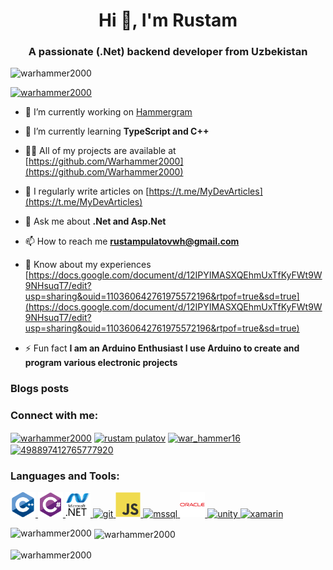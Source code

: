 <h1 align="center">Hi 👋, I'm Rustam</h1>
<h3 align="center">A passionate (.Net) backend developer from Uzbekistan</h3>

<p align="left"> <img src="https://komarev.com/ghpvc/?username=warhammer2000&label=Profile%20views&color=0e75b6&style=flat" alt="warhammer2000" /> </p>

<p align="left"> <a href="https://github.com/ryo-ma/github-profile-trophy"><img src="https://github-profile-trophy.vercel.app/?username=warhammer2000" alt="warhammer2000" /></a> </p>

- 🔭 I’m currently working on [Hammergram](https://github.com/Warhammer2000/ChatApplicationGit)

- 🌱 I’m currently learning **TypeScript and C++**

- 👨‍💻 All of my projects are available at [https://github.com/Warhammer2000](https://github.com/Warhammer2000)

- 📝 I regularly write articles on [https://t.me/MyDevArticles](https://t.me/MyDevArticles)

- 💬 Ask me about **.Net and Asp.Net**

- 📫 How to reach me **rustampulatovwh@gmail.com**

- 📄 Know about my experiences [https://docs.google.com/document/d/12IPYIMASXQEhmUxTfKyFWt9W9NHsuqT7/edit?usp=sharing&ouid=110360642761975572196&rtpof=true&sd=true](https://docs.google.com/document/d/12IPYIMASXQEhmUxTfKyFWt9W9NHsuqT7/edit?usp=sharing&ouid=110360642761975572196&rtpof=true&sd=true)

- ⚡ Fun fact **I am an Arduino Enthusiast I use Arduino to create and program various electronic projects**

### Blogs posts
<!-- BLOG-POST-LIST:START -->
<!-- BLOG-POST-LIST:END -->

<h3 align="left">Connect with me:</h3>
<p align="left">
<a href="https://dev.to/warhammer2000" target="blank"><img align="center" src="https://raw.githubusercontent.com/rahuldkjain/github-profile-readme-generator/master/src/images/icons/Social/devto.svg" alt="warhammer2000" height="30" width="40" /></a>
<a href="https://linkedin.com/in/rustam pulatov" target="blank"><img align="center" src="https://raw.githubusercontent.com/rahuldkjain/github-profile-readme-generator/master/src/images/icons/Social/linked-in-alt.svg" alt="rustam pulatov" height="30" width="40" /></a>
<a href="https://instagram.com/war_hammer16" target="blank"><img align="center" src="https://raw.githubusercontent.com/rahuldkjain/github-profile-readme-generator/master/src/images/icons/Social/instagram.svg" alt="war_hammer16" height="30" width="40" /></a>
<a href="https://discord.gg/498897412765777920" target="blank"><img align="center" src="https://raw.githubusercontent.com/rahuldkjain/github-profile-readme-generator/master/src/images/icons/Social/discord.svg" alt="498897412765777920" height="30" width="40" /></a>
</p>

<h3 align="left">Languages and Tools:</h3>
<p align="left"> <a href="https://www.w3schools.com/cpp/" target="_blank" rel="noreferrer"> <img src="https://raw.githubusercontent.com/devicons/devicon/master/icons/cplusplus/cplusplus-original.svg" alt="cplusplus" width="40" height="40"/> </a> <a href="https://www.w3schools.com/cs/" target="_blank" rel="noreferrer"> <img src="https://raw.githubusercontent.com/devicons/devicon/master/icons/csharp/csharp-original.svg" alt="csharp" width="40" height="40"/> </a> <a href="https://dotnet.microsoft.com/" target="_blank" rel="noreferrer"> <img src="https://raw.githubusercontent.com/devicons/devicon/master/icons/dot-net/dot-net-original-wordmark.svg" alt="dotnet" width="40" height="40"/> </a> <a href="https://git-scm.com/" target="_blank" rel="noreferrer"> <img src="https://www.vectorlogo.zone/logos/git-scm/git-scm-icon.svg" alt="git" width="40" height="40"/> </a> <a href="https://developer.mozilla.org/en-US/docs/Web/JavaScript" target="_blank" rel="noreferrer"> <img src="https://raw.githubusercontent.com/devicons/devicon/master/icons/javascript/javascript-original.svg" alt="javascript" width="40" height="40"/> </a> <a href="https://www.microsoft.com/en-us/sql-server" target="_blank" rel="noreferrer"> <img src="https://www.svgrepo.com/show/303229/microsoft-sql-server-logo.svg" alt="mssql" width="40" height="40"/> </a> <a href="https://www.oracle.com/" target="_blank" rel="noreferrer"> <img src="https://raw.githubusercontent.com/devicons/devicon/master/icons/oracle/oracle-original.svg" alt="oracle" width="40" height="40"/> </a> <a href="https://unity.com/" target="_blank" rel="noreferrer"> <img src="https://www.vectorlogo.zone/logos/unity3d/unity3d-icon.svg" alt="unity" width="40" height="40"/> </a> <a href="https://dotnet.microsoft.com/apps/xamarin" target="_blank" rel="noreferrer"> <img src="https://raw.githubusercontent.com/detain/svg-logos/780f25886640cef088af994181646db2f6b1a3f8/svg/xamarin.svg" alt="xamarin" width="40" height="40"/> </a> </p>

<p><img align="left" src="https://github-readme-stats.vercel.app/api/top-langs?username=warhammer2000&show_icons=true&locale=en&layout=compact" alt="warhammer2000" /></p>

<p>&nbsp;<img align="center" src="https://github-readme-stats.vercel.app/api?username=warhammer2000&show_icons=true&locale=en" alt="warhammer2000" /></p>

<p><img align="center" src="https://github-readme-streak-stats.herokuapp.com/?user=warhammer2000&" alt="warhammer2000" /></p>
